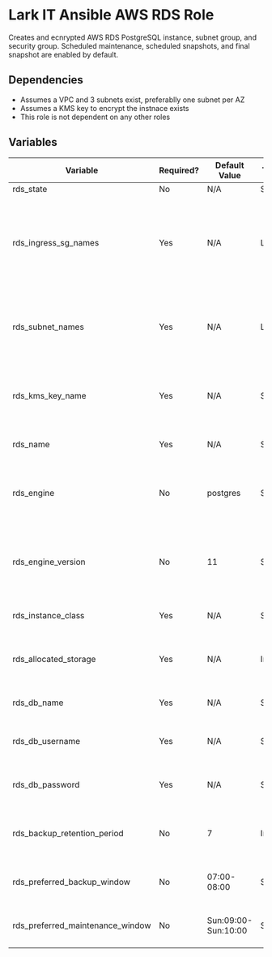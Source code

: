 # Lark IT Ansible AWS RDS Role

Creates and ecnrypted AWS RDS PostgreSQL instance, subnet group, and security group. Scheduled maintenance, scheduled snapshots, and final snapshot are enabled by default. 

## Dependencies
- Assumes a VPC and 3 subnets exist, preferablly one subnet per AZ
- Assumes a KMS key to encrypt the instnace exists
- This role is not dependent on any other roles

## Variables
| Variable | Required? | Default Value | Type | Description |
|----------|-----------|---------------|------|-------------|
| rds_state | No | N/A | String | present | Set to present to create, or absent to destroy |
| rds_ingress_sg_names | Yes | N/A | List | A list of security group names that will be granted access to the RDS instance | 
| rds_subnet_names | Yes | N/A | List | A list of subnet names for RDS instance subnet group | 
| rds_kms_key_name | Yes | N/A | String | The name of the KMS key used to encrypt the RDS instance |
| rds_name | Yes | N/A | String | The name of the RDS instance | 
| rds_engine | No | postgres | String | The database engine to use on the RDS instance |
| rds_engine_version | No | 11 | String | The version of the database engine to use on the RDS instance |
| rds_instance_class | Yes | N/A | String | The RDS instance size or type |
| rds_allocated_storage | Yes | N/A | Int | The size of the RDS instance storage in Gigabytes |
| rds_db_name | Yes | N/A | String | The name of the database |
| rds_db_username | Yes | N/A | String | The database master username | 
| rds_db_password | Yes | N/A | String | The database master pasword |
| rds_backup_retention_period | No | 7 | Int | The number of days to retain scheduled snapshots |  
| rds_preferred_backup_window | No | 07:00-08:00 | String | The scheduled snapshot window |
| rds_preferred_maintenance_window | No | Sun:09:00-Sun:10:00 | String | The scheduled maintenance window |
